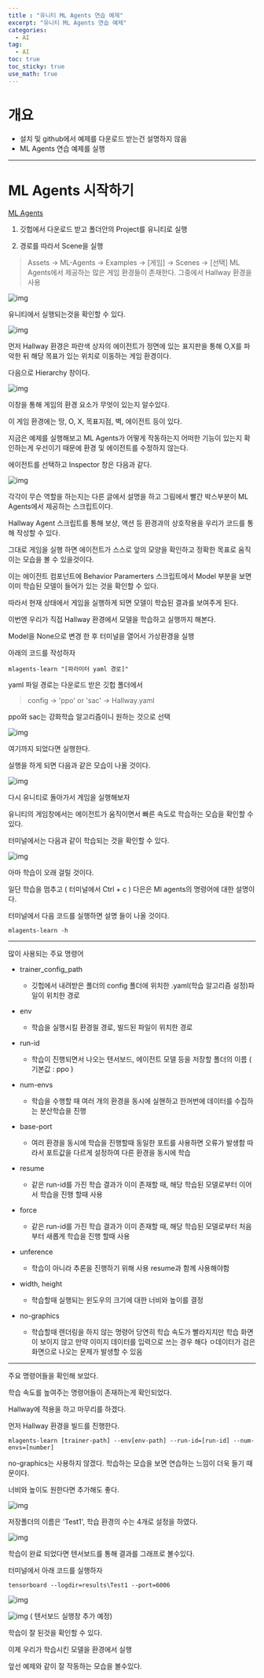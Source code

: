 ```yaml
---
title : "유니티 ML Agents 연습 예제"
excerpt: "유니티 ML Agents 연습 예제"
categories:
  - AI
tag:
  - AI
toc: true
toc_sticky: true
use_math: true
---
```


# 개요

- 설치 및 github에서 예제를 다운로드 받는건 설명하지 않음
- ML Agents 연습 예제를 실행

---

# ML Agents 시작하기

[ML Agents](https://github.com/Unity-Technologies/ml-agents)

1. 깃헙에서 다운로드 받고 폴더안의 Project를 유니티로 실행

2. 경로를 따라서 Scene을 실행

> Assets -> ML-Agents -> Examples -> [게임] -> Scenes -> [선택]
ML Agents에서 제공하는 많은 게임 환경들이 존재한다.
그중에서 Hallway 환경을 사용

![img]({{site.url}}/assets/images/2023-09-15-ML_agent2/img_1.png)

유니티에서 실행되는것을 확인할 수 있다.

![img]({{site.url}}/assets/images/2023-09-15-ML_agent2/img_2.png)

먼저 Hallway 환경은 파란색 상자의 에이전트가 정면에 있는 표지판을 통해 O,X를 파악한 뒤 해당 목표가 있는 위치로 이동하는 게임 환경이다.

다음으로 Hierarchy 창이다.

![img]({{site.url}}/assets/images/2023-09-15-ML_agent2/img_3.png)

이창을 통해 게임의 환경 요소가 무엇이 있는지 알수있다.

이 게임 환경에는 땅, O, X, 목표지점, 벽, 에이전트 등이 있다.

지금은 예제를 실행해보고 ML Agents가 어떻게 작동하는지 어떠한 기능이 있는지 확인하는게 우선이기 때문에 환경 및 에이전트를 수정하지 않는다.

에이전트를 선택하고 Inspector 창은 다음과 같다.

![img]({{site.url}}/assets/images/2023-09-15-ML_agent2/img_4.png)

각각이 무슨 역할을 하는지는 다른 글에서 설명을 하고 그림에서 빨간 박스부분이 ML Agents에서 제공하는 스크립트이다.

Hallway Agent 스크립트를 통해 보상, 액션 등 환경과의 상호작용을 우리가 코드를 통해 작성할 수 있다.

그대로 게임을 실행 하면 에이전트가 스스로 앞의 모양을 확인하고 정확한 목표로 움직이는 모습을 볼 수 있을것이다.

이는 에이전트 컴포넌트에 Behavior Paramerters 스크립트에서 Model 부분을 보면 이미 학습된 모델이 들어가 있는 것을 확인할 수 있다.

따라서 현재 상태에서 게임을 실행하게 되면 모델이 학습된 결과를 보여주게 된다.

이번엔 우리가 직접 Hallway 환경에서 모델을 학습하고 실행까지 해본다.

Model을 None으로 변경 한 후 터미널을 열어서 가상환경을 실행

아래의 코드를 작성하자

```
mlagents-learn "[파라미터 yaml 경로]"
```

yaml 파일 경로는 다운로드 받은 깃헙 폴더에서

> config -> 'ppo' or 'sac' -> Hallway.yaml

ppo와 sac는 강화학습 알고리즘이니 원하는 것으로 선택

![img]({{site.url}}/assets/images/2023-09-15-ML_agent2/img_5.png)

여기까지 되었다면 실행한다.

실행을 하게 되면 다음과 같은 모습이 나올 것이다.

![img]({{site.url}}/assets/images/2023-09-15-ML_agent2/img_6.png)

다시 유니티로 돌아가서 게임을 실행해보자

유니티의 게임창에서는 에이전트가 움직이면서 빠른 속도로 학습하는 모습을 확인할 수 있다.

터미널에서는 다음과 같이 학습되는 것을 확인할 수 있다.

![img]({{site.url}}/assets/images/2023-09-15-ML_agent2/img_7.png)

아마 학습이 오래 걸릴 것이다.

일단 학습을 멈추고 ( 터미널에서 Ctrl + c ) 다은은 Ml agents의 명령어에 대한 설명이다.

터미널에서 다음 코드를 실행하면 설명 들이 나올 것이다.

```
mlagents-learn -h
```
---

많이 사용되는 주요 명령어

- trainer_config_path
  - 깃헙에서 내려받은 폴더의 config 폴더에 위치한 .yaml(학습 알고리즘 설정)파일이 위치한 경로

- env
  - 학습을 실행시킬 환경읠 경로, 빌드된 파일이 위치한 경로

- run-id
  - 학습이 진행되면서 나오는 텐서보드, 에이전트 모델 등을 저장할 폴더의 이름 ( 기본값 : ppo )

- num-envs
  - 학습을 수행할 때 여러 개의 환경을 동시에 실핸하고 한꺼번에 데이터를 수집하는 분산학습을 진행

- base-port
  - 여러 환경을 동시에 학습을 진행할때 동일한 포트를 사용하면 오류가 발생함 따라서 포트값을 다르게 설정하여 다른 환경을 동시에 학습

- resume
  - 같은 run-id를 가진 학습 결과가 이미 존재할 때, 해당 학습된 모델로부터 이어서 학습을 진행 할때 사용

- force
  - 같은 run-id를 가진 학습 결과가 이미 존재할 때, 해당 학습된 모델로부터 처음부터 새롭게 학습을 진행 할때 사용

- unference
  - 학습이 아니라 추론을 진행하기 위해 사용 resume과 함께 사용해야함

- width, height
  - 학습할때 실행되는 윈도우의 크기에 대한 너비와 높이를 결정

- no-graphics
  - 학습할때 렌더링을 하지 않는 명령어 당연히 학습 속도가 빨라지지만 학습 화면이 보이지 않고 만약 이미지 데이터를 입력으로 쓰는 경우 해다 ㅇ데이터가 검은 화면으로 나오는 문제가 발생할 수 있음

---

주요 명령어들을 확인해 보았다.

학습 속도를 높여주는 명령어들이 존재하는게 확인되었다.

Hallway에 적용을 하고 마무리를 하겠다.

먼저 Hallway 환경을 빌드를 진행한다.

```
mlagents-learn [trainer-path] --env[env-path] --run-id=[run-id] --num-envs=[number]
```

no-graphics는 사용하지 않겠다. 학습하는 모습을 보면 연습하는 느낌이 더욱 들기 때문이다.

너비와 높이도 원한다면 추가해도 좋다.

![img]({{site.url}}/assets/images/2023-09-15-ML_agent2/img_8.png)

저장폴더의 이름은 'Test1', 학습 환경의 수는 4개로 설정을 하였다.

![img]({{site.url}}/assets/images/2023-09-15-ML_agent2/img_9.png)

학습이 완료 되었다면 텐서보드를 통해 결과를 그래프로 볼수있다.

터미널에서 아래 코드를 실행하자

```
tensorboard --logdir=results\Test1 --port=6006
```

![img]({{site.url}}/assets/images/2023-09-15-ML_agent2/img_10.png)

![img]({{site.url}}/assets/images/2023-09-15-ML_agent2/img_11.png) ( 텐서보드 실행창 추가 예정)

학습이 잘 된것을 확인할 수 있다.

이제 우리가 학습시킨 모델을 환경에서 실행

앞선 예제와 같이 잘 작동하는 모습을 볼수있다.